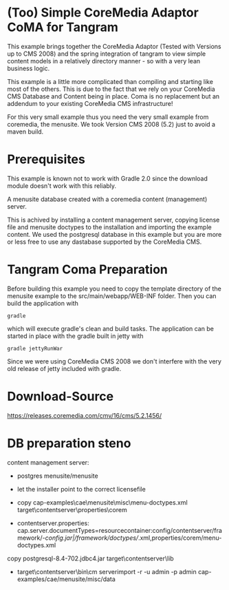 (Too) Simple CoreMedia Adaptor CoMA for Tangram
===============================================

This example brings together the CoreMedia Adaptor (Tested with Versions up to CMS 2008) and the spring integration of tangram to view simple content models in a relatively directory manner - so with a very lean business logic.

This example is a little more complicated than compiling and starting like most of the others. This is due to the fact that we rely on your CoreMedia CMS Database and Content being in place. Coma is  no replacement but an addendum to your existing CoreMedia CMS infrastructure!

For this very small example thus you need the very small example from coremedia, the menusite. We took Version CMS 2008 (5.2) just to avoid a maven build.

Prerequisites
=============

This example is known not to work with Gradle 2.0 since the download module doesn't work with this reliably.

A menusite database created with a coremedia content (management) server.

This is achived by installing a content management server, copying license file and menusite doctypes to the installation and importing the example content. We used the postgresql database in this example but you are more or less free to use any dastabase supported by the CoreMedia CMS.

Tangram Coma Preparation
========================

Before building this example you need to copy the template directory of the menusite example to the src/main/webapp/WEB-INF folder. Then you can build the application with

```
gradle
```

which will execute gradle's clean and build tasks. The application can be started in place with the gradle built in jetty with

```
gradle jettyRunWar
```

Since we were using CoreMedia CMS 2008 we don't interfere with the very old release of jetty included with gradle.


Download-Source
===============

https://releases.coremedia.com/cmv/16/cms/5.2.1456/


DB preparation steno
====================

content management server:

* postgres menusite/menusite

* let the installer point to the correct licensefile 

* copy cap-examples\cae\menusite\misc\menu-doctypes.xml target\contentserver\properties\corem

* contentserver.properties:
cap.server.documentTypes=resourcecontainer:config/contentserver/framework/*-config.jar|/framework/doctypes/*.xml,properties/corem/menu-doctypes.xml

 copy postgresql-8.4-702.jdbc4.jar target\contentserver\lib

* target\contentserver\bin\cm serverimport -r -u admin -p admin cap-examples/cae/menusite/misc/data

